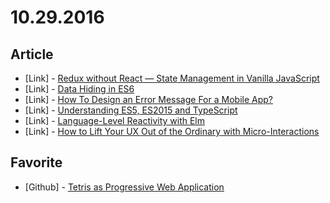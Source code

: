 # 10.29.2016

## Article

- \[Link\] - [Redux without React — State Management in Vanilla JavaScript](https://www.sitepoint.com/redux-without-react-state-management-vanilla-javascript/)
- \[Link\] - [Data Hiding in ES6](http://lanceball.com/words/2016/10/14/data-hiding-in-es6/)
- \[Link\] - [How To Design an Error Message For a Mobile App?](https://think360studio.com/how-to-design-an-error-message-for-a-mobile-app/)
- \[Link\] - [Understanding ES5, ES2015 and TypeScript](https://johnpapa.net/es5-es2015-typescript/)
- \[Link\] - [Language-Level Reactivity with Elm](https://www.infoq.com/articles/language-reactivity-with-elm)
- \[Link\] - [How to Lift Your UX Out of the Ordinary with Micro-Interactions](https://www.sitepoint.com/how-to-lift-your-ux-out-of-the-pack-with-micro-interactions/)


## Favorite

- \[Github\] - [Tetris as Progressive Web Application](https://github.com/morkro/tetrys)
